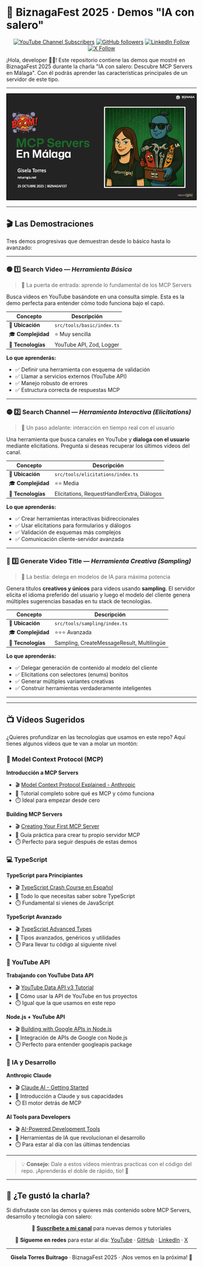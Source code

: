 # 🎉 BiznagaFest 2025 · Demos "IA con salero"

<div align="center">

[![YouTube Channel Subscribers](https://img.shields.io/youtube/channel/subscribers/UC140iBrEZbOtvxWsJ-Tb0lQ?style=for-the-badge&logo=youtube&logoColor=white&color=red)](https://www.youtube.com/c/GiselaTorres?sub_confirmation=1)
[![GitHub followers](https://img.shields.io/github/followers/0GiS0?style=for-the-badge&logo=github&logoColor=white)](https://github.com/0GiS0)
[![LinkedIn Follow](https://img.shields.io/badge/LinkedIn-Sígueme-blue?style=for-the-badge&logo=linkedin&logoColor=white)](https://www.linkedin.com/in/giselatorresbuitrago/)
[![X Follow](https://img.shields.io/badge/X-Sígueme-black?style=for-the-badge&logo=x&logoColor=white)](https://twitter.com/0GiS0)

</div>

¡Hola, developer 👋🏻! Este repositorio contiene las demos que mostré en BiznagaFest 2025 durante la charla "IA con salero: Descubre MCP Servers en Málaga". Con él podrás aprender las características principales de un servidor de este tipo.

---

<div align="center">

![MCP Servers en Málaga](./images/MCP%20servers%20en%20Malaga.png)

</div>

---

## 🎬 Las Demostraciones

Tres demos progresivas que demuestran desde lo básico hasta lo avanzado:

---

### 🟢 1️⃣ **Search Video** — _Herramienta Básica_

> 🎯 La puerta de entrada: aprende lo fundamental de los MCP Servers

Busca videos en YouTube basándote en una consulta simple. Esta es la demo perfecta para entender cómo todo funciona bajo el capó.

| Concepto | Descripción |
|----------|-------------|
| 📁 **Ubicación** | `src/tools/basic/index.ts` |
| 🎓 **Complejidad** | ⭐ Muy sencilla |
| 🔧 **Tecnologías** | YouTube API, Zod, Logger |

**Lo que aprenderás:**
- ✅ Definir una herramienta con esquema de validación
- ✅ Llamar a servicios externos (YouTube API)
- ✅ Manejo robusto de errores
- ✅ Estructura correcta de respuestas MCP

---

### 🟡 2️⃣ **Search Channel** — _Herramienta Interactiva (Elicitations)_

> 💬 Un paso adelante: interacción en tiempo real con el usuario

Una herramienta que busca canales en YouTube y **dialoga con el usuario** mediante elicitations. Pregunta si deseas recuperar los últimos vídeos del canal.

| Concepto | Descripción |
|----------|-------------|
| 📁 **Ubicación** | `src/tools/elicitations/index.ts` |
| 🎓 **Complejidad** | ⭐⭐ Media |
| 🔧 **Tecnologías** | Elicitations, RequestHandlerExtra, Diálogos |

**Lo que aprenderás:**
- ✅ Crear herramientas interactivas bidireccionales
- ✅ Usar elicitations para formularios y diálogos
- ✅ Validación de esquemas más complejos
- ✅ Comunicación cliente-servidor avanzada

---

### 🔴 3️⃣ **Generate Video Title** — _Herramienta Creativa (Sampling)_

> 🚀 La bestia: delega en modelos de IA para máxima potencia

Genera títulos **creativos y únicos** para videos usando **sampling**. El servidor elicita el idioma preferido del usuario y luego el modelo del cliente genera múltiples sugerencias basadas en tu stack de tecnologías.

| Concepto | Descripción |
|----------|-------------|
| 📁 **Ubicación** | `src/tools/sampling/index.ts` |
| 🎓 **Complejidad** | ⭐⭐⭐ Avanzada |
| 🔧 **Tecnologías** | Sampling, CreateMessageResult, Multilingüe |

**Lo que aprenderás:**
- ✅ Delegar generación de contenido al modelo del cliente
- ✅ Elicitations con selectores (enums) bonitos
- ✅ Generar múltiples variantes creativas
- ✅ Construir herramientas verdaderamente inteligentes

---

---

## 📺 Vídeos Sugeridos

¿Quieres profundizar en las tecnologías que usamos en este repo? Aquí tienes algunos vídeos que te van a molar un montón:

### 🎯 Model Context Protocol (MCP)

**Introducción a MCP Servers**
- 🎬 [Model Context Protocol Explained - Anthropic](https://www.youtube.com/watch?v=8EbpbJ_hZKA)
- 📝 Tutorial completo sobre qué es MCP y cómo funciona
- ⏱️ Ideal para empezar desde cero

**Building MCP Servers**
- 🎬 [Creating Your First MCP Server](https://www.youtube.com/watch?v=d_W1xVV4gvQ)
- 📝 Guía práctica para crear tu propio servidor MCP
- ⏱️ Perfecto para seguir después de estas demos

### 💻 TypeScript

**TypeScript para Principiantes**
- 🎬 [TypeScript Crash Course en Español](https://www.youtube.com/watch?v=fUgxxhI_bvc)
- 📝 Todo lo que necesitas saber sobre TypeScript
- ⏱️ Fundamental si vienes de JavaScript

**TypeScript Avanzado**
- 🎬 [TypeScript Advanced Types](https://www.youtube.com/watch?v=nNse0r0aRT8)
- 📝 Tipos avanzados, genéricos y utilidades
- ⏱️ Para llevar tu código al siguiente nivel

### 🎥 YouTube API

**Trabajando con YouTube Data API**
- 🎬 [YouTube Data API v3 Tutorial](https://www.youtube.com/watch?v=RjUlmco7v2M)
- 📝 Cómo usar la API de YouTube en tus proyectos
- ⏱️ Igual que la que usamos en este repo

**Node.js + YouTube API**
- 🎬 [Building with Google APIs in Node.js](https://www.youtube.com/watch?v=e-WgJ9fRIOA)
- 📝 Integración de APIs de Google con Node.js
- ⏱️ Perfecto para entender googleapis package

### 🤖 IA y Desarrollo

**Anthropic Claude**
- 🎬 [Claude AI - Getting Started](https://www.youtube.com/watch?v=lL3uGaJy3cU)
- 📝 Introducción a Claude y sus capacidades
- ⏱️ El motor detrás de MCP

**AI Tools para Developers**
- 🎬 [AI-Powered Development Tools](https://www.youtube.com/watch?v=1j3vO2pRLzA)
- 📝 Herramientas de IA que revolucionan el desarrollo
- ⏱️ Para estar al día con las últimas tendencias

---

> 💡 **Consejo:** Dale a estos vídeos mientras practicas con el código del repo. ¡Aprenderás el doble de rápido, tío! 🚀

---

## 💝 ¿Te gustó la charla?

Si disfrutaste con las demos y quieres más contenido sobre MCP Servers, desarrollo y tecnología con salero:

<div align="center">

🎥 **[Suscríbete a mi canal](https://www.youtube.com/c/GiselaTorres?sub_confirmation=1)** para nuevas demos y tutoriales

📧 **Sígueme en redes** para estar al día:
[YouTube](https://www.youtube.com/c/GiselaTorres) · [GitHub](https://github.com/0GiS0) · [LinkedIn](https://www.linkedin.com/in/giselatorresbuitrago/) · [X](https://twitter.com/0GiS0)

---

**Gisela Torres Buitrago** · BiznagaFest 2025 · ¡Nos vemos en la próxima! 🚀

</div>
